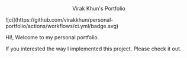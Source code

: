 <p align="center">
Virak Khun's Portfolio
</p>
![ci](https://github.com/virakkhun/personal-portfolio/actions/workflows/ci.yml/badge.svg)

Hi!, Welcome to my personal portfolio.

If you interested the way I implemented this project. Please check it out.
